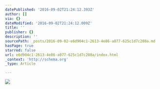 ```yaml
---
datePublished: '2016-09-02T21:24:12.393Z'
author: []
via: {}
dateModified: '2016-09-02T21:24:12.009Z'
title: ''
publisher: {}
description: ''
sourcePath: _posts/2016-09-02-e6d904c1-2613-4e86-a077-625c1d7c208a.md
hasPage: true
starred: false
url: e6d904c1-2613-4e86-a077-625c1d7c208a/index.html
_context: 'http://schema.org'
_type: Article

---
```

![](https://the-grid-user-content.s3-us-west-2.amazonaws.com/b3c93ad7-65aa-492b-8261-e0fea9a71cfd.jpg)